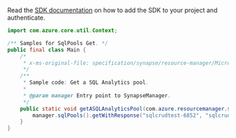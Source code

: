 Read the [SDK documentation](https://github.com/Azure/azure-sdk-for-java/blob/azure-resourcemanager-synapse_1.0.0-beta.2/sdk/synapse/azure-resourcemanager-synapse/README.md) on how to add the SDK to your project and authenticate.

```java
import com.azure.core.util.Context;

/** Samples for SqlPools Get. */
public final class Main {
    /*
     * x-ms-original-file: specification/synapse/resource-manager/Microsoft.Synapse/stable/2021-06-01/examples/GetSqlPool.json
     */
    /**
     * Sample code: Get a SQL Analytics pool.
     *
     * @param manager Entry point to SynapseManager.
     */
    public static void getASQLAnalyticsPool(com.azure.resourcemanager.synapse.SynapseManager manager) {
        manager.sqlPools().getWithResponse("sqlcrudtest-6852", "sqlcrudtest-2080", "sqlcrudtest-9187", Context.NONE);
    }
}
```

